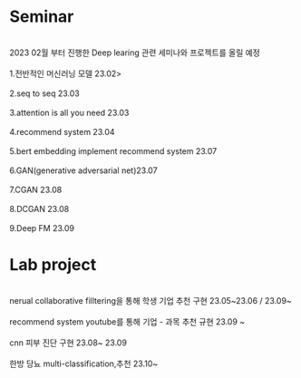 <h1>Seminar</h1> 
<br>2023 02월 부터 진행한 Deep learing 관련 세미나와 프로젝트를 올릴 예정<br>
<br>1.전반적인 머신러닝 모델 23.02><br>
<br>2.seq to seq 23.03<br>
<br>3.attention is all you need 23.03<br>
<br>4.recommend system 23.04<br>
<br>5.bert embedding implement recommend system 23.07<br>
<br>6.GAN(generative adversarial net)23.07<br>
<br>7.CGAN 23.08 <br>
<br>8.DCGAN 23.08 <br>
<br>9.Deep FM 23.09 <br>


<h1>Lab project</h1>
<br>nerual collaborative filltering을 통해 학생 기업 추천 구현 23.05~23.06 / 23.09~<br>
<br> recommend system youtube를 통해 기업 - 과목 추천 규현 23.09 ~ <br>
<br>cnn 피부 진단 구현 23.08~ 23.09<br>
<br>한방 당뇨 multi-classification,추천 23.10~ <br> 
